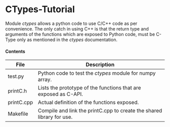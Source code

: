 # CTypes-Tutorial

Module _ctypes_ allows a python code to use C/C++ code as per convenience. The only catch in using C++ is that the return type and arguments of the functions which are exposed to Python code, must be C-Type only as mentioned in the _ctypes_ documentation.

#### Contents

| File | Description |
|------|---------------|
|test.py| Python code to test the _ctypes_ module for numpy array.|
|printC.h| Lists the prototype of the functions that are exposed as C-API.|
|printC.cpp| Actual definition of the functions exposed. | 
| Makefile | Compile and link the printC.cpp to create the shared library for use.|  
